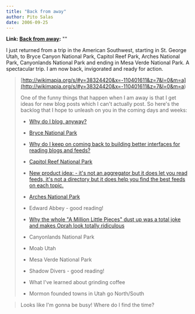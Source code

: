 ```yaml
---
title: "Back from away"
author: Pito Salas
date: 2006-09-25
---
```


**Link: [Back from away](None):** ""

I just returned from a trip in the American Southwest, starting in St. George
Utah, to Bryce Canyon National Park, Capitol Reef Park, Arches National Park,
Canyonlands National Park and ending in Mesa Verde National Park. A
spectacular trip. I am now back, invigorated and ready for action.

>
>
> [http://wikimapia.org/s/#y=38324420&x=-110401611&z=7&l=0&m=a](<http://wikimapia.org/s/#y=38324420&x=-110401611&z=7&l=0&m=a>)
>
> One of the funny things that happen when I am away is that I get ideas for
> new blog posts which I can't actually post. So here's the backlog that I
> hope to unleash on you in the coming days and weeks:
>
>   * [Why do I blog, anyway?](</weblogs/archives/001336.php>)
>
>   * [Bryce National Park](</weblogs/archives/001335.php>)
>
>   * [Why do I keep on coming back to building better interfaces for reading
> blogs and feeds?](</weblogs/archives/001346.php>)
>
>   * [Capitol Reef National Park](</weblogs/archives/001338.php>)
>
>   * [New product idea: <unnamed as yet> - it's not an aggregator but it does
> let you read feeds, it's not a directory but it does help you find the best
> feeds on each topic.](</weblogs/archives/001350.php>)
>
>   * [Arches National Park](</weblogs/archives/001353.php>)
>
>   * Edward Abbey - good reading!
>
>   * [Why the whole "A Million Little Pieces" dust up was a total joke and
> makes Oprah look totally ridiculous](</weblogs/archives/001339.php>)
>
>   * Canyonlands National Park
>
>   * Moab Utah
>
>   * Mesa Verde National Park
>
>   * Shadow Divers - good reading!
>
>   * What I've learned about grinding coffee
>
>   * Mormon founded towns in Utah go North/South
>
>

>
> Looks like I'm gonna be busy! Where do I find the time?


